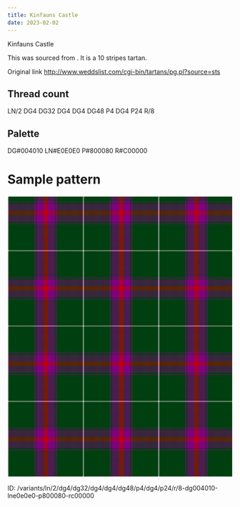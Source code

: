 ```yaml
---
title: Kinfauns Castle
date: 2023-02-02
---
```

Kinfauns Castle

This was sourced from <no value>.  It is a 10 stripes tartan.

Original link http://www.weddslist.com/cgi-bin/tartans/pg.pl?source=sts

## Thread count
LN/2 DG4 DG32 DG4 DG4 DG48 P4 DG4 P24 R/8

## Palette
DG#004010 LN#E0E0E0 P#800080 R#C00000

# Sample pattern

![Tartan detail](tartan.png "LN/2 DG4 DG32 DG4 DG4 DG48 P4 DG4 P24 R/8 tartan")

ID: /variants/ln/2/dg4/dg32/dg4/dg4/dg48/p4/dg4/p24/r/8-dg004010-lne0e0e0-p800080-rc00000